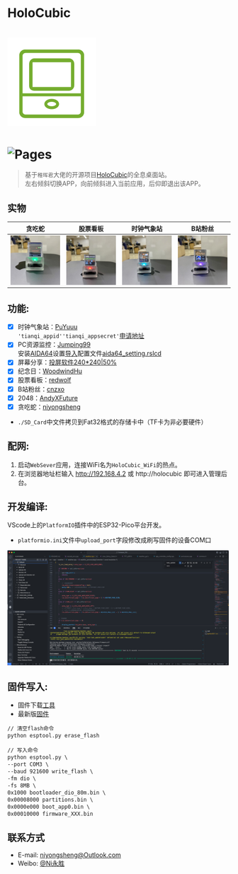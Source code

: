 # HoloCubic

![(logo)](./logo.png)
===
![Pages](https://img.shields.io/badge/Version-1.0.3-brightgreen.svg?style=flat-square)
===

> 基于`稚晖君`大佬的开源项目[HoloCubic](https://github.com/peng-zhihui/HoloCubic)的全息桌面站。<br>
左右倾斜切换APP，向前倾斜进入当前应用，后仰即退出该APP。

## 实物
贪吃蛇 | 股票看板 | 时钟气象站 | B站粉丝
--- | --- | --- | --- | 
<img src="./Images/IMG_0609.jpg" width="240"> | <img src="./Images/IMG_0614.jpg" width="240"> | <img src="./Images/IMG_0623.jpg" width="240"> | <img src="./Images/IMG_0645.jpg" width="240"> 


## 功能:
- [x] 时钟气象站：[PuYuuu](https://github.com/PuYuuu)<br>
`'tianqi_appid''tianqi_appsecret'`[申请地址](https://www.yiketianqi.com/user/login)
- [x] PC资源监控：[Jumping99](https://github.com/Jumping99)<br>
安装[AIDA64](https://www.aida64.com/downloads)设置[导入](https://www.bilibili.com/video/av200592305)配置文件[aida64_setting.rslcd](https://github.com/niyongsheng/HoloCubic/blob/main/Firmware_PIO/src/app/pc_resource/aida64_setting.rslcd)
- [x] 屏幕分享：[投屏软件240*240|50%](https://gitee.com/superddg123/esp32-TFT)
- [x] 纪念日：[WoodwindHu](https://github.com/WoodwindHu)
- [x] 股票看板：[redwolf](https://github.com/redwolf)
- [x] B站粉丝：[cnzxo](https://github.com/cnzxo)
- [x] 2048：[AndyXFuture](https://github.com/AndyXFuture)
- [X] 贪吃蛇：[niyongsheng](https://github.com/niyongsheng)

* `./SD_Card`中文件拷贝到Fat32格式的存储卡中（TF卡为非必要硬件）

## 配网:
1. 启动`WebSever`应用，连接WiFi名为`HoloCubic_WiFi`的热点。
2. 在浏览器地址栏输入 http://192.168.4.2 或 http://holocubic 即可进入管理后台。

## 开发编译:
VScode上的`PlatformIO`插件中的ESP32-Pico平台开发。
* `platformio.ini`文件中`upload_port`字段修改成刷写固件的设备COM口
<img src="./Images/vscode_pico.png" style="width: 500px;">

## 固件写入:
- 固件下载[工具](https://github.com/espressif/esptool/releases)
- 最新版[固件](https://github.com/niyongsheng/HoloCubic/releases)
```shell
// 清空flash命令
python esptool.py erase_flash

// 写入命令
python esptool.py \
--port COM3 \
--baud 921600 write_flash \
-fm dio \
-fs 8MB \
0x1000 bootloader_dio_80m.bin \
0x00008000 partitions.bin \
0x0000e000 boot_app0.bin \
0x00010000 firmware_XXX.bin
```

## 联系方式
* E-mail: niyongsheng@Outlook.com
* Weibo: [@Ni永胜](https://weibo.com/u/7317805089)
